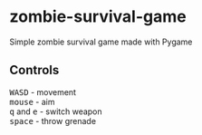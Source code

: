 zombie-survival-game
====================

Simple zombie survival game made with Pygame

## Controls ##
<kbd>WASD</kbd> - movement<br/>
<kbd>mouse</kbd> - aim<br/>
<kbd>q</kbd> and <kbd>e</kbd> - switch weapon<br/>
<kbd>space</kbd> - throw grenade
